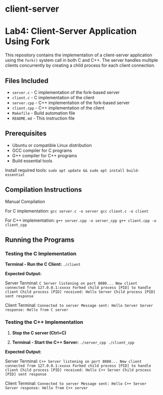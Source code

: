 # client-server
# Lab4: Client-Server Application Using Fork

This repository contains the implementation of a client-server application using the `fork()` system call in both C and C++. The server handles multiple clients concurrently by creating a child process for each client connection.

## Files Included

- `server.c` - C implementation of the fork-based server
- `client.c` - C implementation of the client
- `server.cpp` - C++ implementation of the fork-based server  
- `client.cpp` - C++ implementation of the client
- `Makefile` - Build automation file
- `README.md` - This instruction file

## Prerequisites

- Ubuntu or compatible Linux distribution
- GCC compiler for C programs
- G++ compiler for C++ programs
- Build essential tools

Install required tools:
``
sudo apt update && sudo apt install build-essential
``

## Compilation Instructions
Manual Compilation

For C implementation:
``
gcc server.c -o server
gcc client.c -o client
``

For C++ implementation:
``
g++ server.cpp -o server_cpp
g++ client.cpp -o client_cpp
``

## Running the Programs

### Testing the C Implementation
**Terminal - Run the C Client:**
   ``
   ./client
   ``

**Expected Output:**

Server Terminal:
``
C Server listening on port 8080...
New client connected from 127.0.0.1:xxxxx
Forked child process [PID] to handle client
Child process [PID] received: Hello Server
Child process [PID] sent response
``

Client Terminal:
``
Connected to server
Message sent: Hello Server
Server response: Hello from C server
``

### Testing the C++ Implementation

1. **Stop the C server (Ctrl+C)**

2. **Terminal - Start the C++ Server:**
   ``
   ./server_cpp
   ./client_cpp
   ``

**Expected Output:**

Server Terminal:
``
C++ Server listening on port 8080...
New client connected from 127.0.0.1:xxxxx
Forked child process [PID] to handle client
Child process [PID] received: Hello C++ Server
Child process [PID] sent response
``

Client Terminal:
``
Connected to server
Message sent: Hello C++ Server
Server response: Hello from C++ server
``
